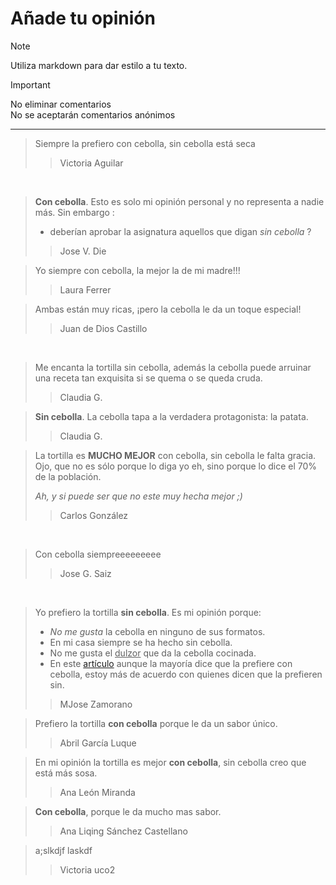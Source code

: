 # Añade tu opinión

> [!NOTE]
> Utiliza markdown para dar estilo a tu texto.


> [!IMPORTANT]
> No eliminar comentarios  
> No se aceptarán comentarios anónimos

---
> Siempre la prefiero con cebolla, sin cebolla está seca
>> Victoria Aguilar

<br>  
  
> **Con cebolla**. Esto es solo mi opinión personal y no representa a nadie más. Sin embargo :
>
>   * deberían aprobar la asignatura aquellos que digan *sin cebolla* ?
>
>>  Jose V. Die 


> Yo siempre con cebolla, la mejor la de mi madre!!!
>> Laura Ferrer 


> Ambas están muy ricas, ¡pero la cebolla le da un toque especial!
>>  Juan de Dios Castillo 

<br>

> Me encanta la tortilla sin cebolla, además la cebolla puede arruinar una receta tan exquisita si se quema o se queda cruda.
>
>> Claudia G.


> **Sin cebolla**. La cebolla tapa a la verdadera protagonista: la patata.
>
>>  Claudia G.

>La tortilla es **MUCHO MEJOR** con cebolla, sin cebolla le falta gracia.  
>Ojo, que no es sólo porque lo diga yo eh, sino porque lo dice el 70% de la población.  
>
>*Ah, y si puede ser que no este muy hecha mejor ;)*  
>> Carlos González




<br>  

> Con cebolla siempreeeeeeeee
>> Jose G. Saiz

<br> 

> Yo prefiero la tortilla **sin cebolla**. Es mi opinión porque: 
> + *No me gusta* la cebolla en ninguno de sus formatos.
> + En mi casa siempre se ha hecho sin cebolla.
> + No me gusta el <ins>dulzor</ins> que da la cebolla cocinada.
> + En este [artículo](https://www.esquire.com/es/donde-comer-beber/a44381507/tortilla-patatas-con-sin-cebolla-chefs-michelin/) aunque la mayoría dice que la prefiere con cebolla, estoy más de acuerdo con quienes dicen que la prefieren sin.
>> MJose Zamorano


> Prefiero la tortilla **con cebolla** porque le da un sabor único.
>> Abril García Luque


> En mi opinión la tortilla es mejor **con cebolla**, sin cebolla creo que está más sosa.
>> Ana León Miranda

> **Con cebolla**, porque le da mucho mas sabor.
>> Ana Liqing Sánchez Castellano



> a;slkdjf laskdf
>> Victoria uco2
